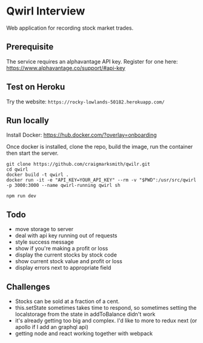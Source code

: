 # Qwirl Interview

Web application for recording stock market trades.

## Prerequisite

The service requires an alphavantage API key. Register for one here: https://www.alphavantage.co/support/#api-key

## Test on Heroku

Try the website: ```https://rocky-lowlands-50182.herokuapp.com/```

## Run locally

Install Docker: https://hub.docker.com/?overlay=onboarding

Once docker is installed, clone the repo, build the image, run the container then start the server.

```
git clone https://github.com/craigmarksmith/qwilr.git
cd qwirl
docker build -t qwirl .
docker run -it -e "API_KEY=YOUR_API_KEY" --rm -v "$PWD":/usr/src/qwirl -p 3000:3000 --name qwirl-running qwirl sh

npm run dev
```

## Todo
- move storage to server
- deal with api key running out of requests
- style success message
- show if you're making a profit or loss
- display the current stocks by stock code
- show current stock value and profit or loss
- display errors next to appropriate field

## Challenges
- Stocks can be sold at a fraction of a cent.
- this.setState sometimes takes time to respond, so sometimes setting the localstorage from the state in addToBalance didn't work
- it's already getting too big and complex. I'd like to more to redux next (or apollo if I add an graphql api)
- getting node and react working together with webpack
